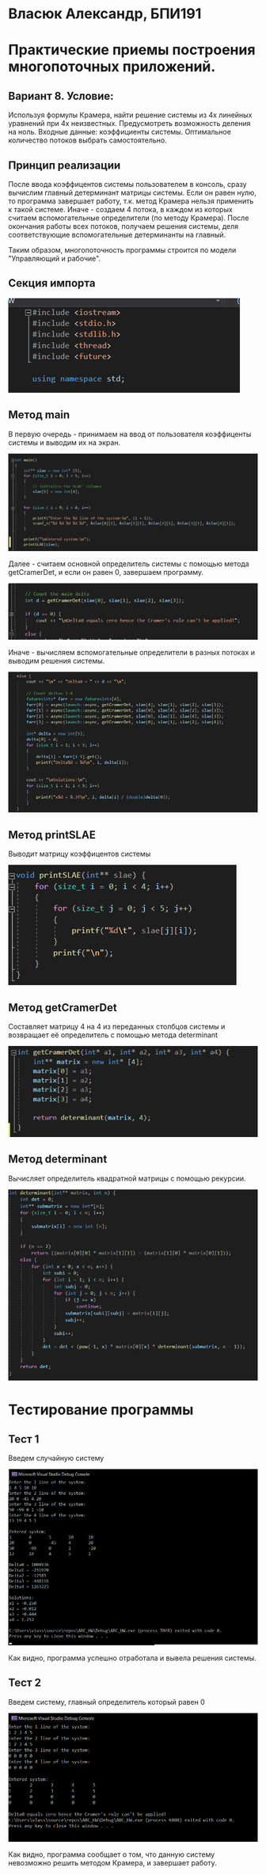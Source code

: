 # Власюк Александр, БПИ191

# Практические приемы построения многопоточных приложений.

## Вариант 8. Условие:
Используя формулы Крамера, найти решение системы из 4х линейных уравнений при 4х неизвестных.
Предусмотреть возможность деления на ноль. Входные данные:
коэффициенты системы. Оптимальное количество потоков выбрать
самостоятельно.

## Принцип реализации
После ввода коэффицентов системы пользователем в консоль, сразу вычислим главный детерминант матрицы системы.
Если он равен нулю, то программа завершает работу, т.к. метод Крамера нельзя применить к такой системе.
Иначе - создаем 4 потока, в каждом из которых считаем вспомогательные определители (по методу Крамера).
После окончания работы всех потоков, получаем решения системы, деля соответствующие вспомогательные детерминанты на главный.

Таким образом, многопоточность программы строится по модели "Управляющий и рабочие".

## Секция импорта

![](./screenshots/Screenshot_0.png )

## Метод main
В первую очередь - принимаем на ввод от пользователя коэффиценты системы и выводим их на экран.

![](./screenshots/Screenshot_1.png )

Далее - считаем основной определитель системы с помощью метода getCramerDet, и если он равен 0, завершаем программу.

![](./screenshots/Screenshot_2.png )

Иначе - вычисляем вспомогательные определители в разных потоках и выводим решения системы.

![](./screenshots/Screenshot_3.png )

## Метод printSLAE
Выводит матрицу коэффицентов системы

![](./screenshots/Screenshot_4.png )

## Метод getCramerDet
Составляет матрицу 4 на 4 из переданных столбцов системы и возвращает её определитель с помощью метода determinant

![](./screenshots/Screenshot_5.png )

## Метод determinant
Вычисляет определитель квадратной матрицы с помощью рекурсии.

![](./screenshots/Screenshot_6.png )

# Тестирование программы

## Тест 1
Введем случайную систему

![](./screenshots/Screenshot_7.png )

Как видно, программа успешно отработала и вывела решения системы.

## Тест 2
Введем систему, главный определитель который равен 0

![](./screenshots/Screenshot_8.png )

Как видно, программа сообщает о том, что данную систему невозможно решить методом Крамера, и завершает работу.


